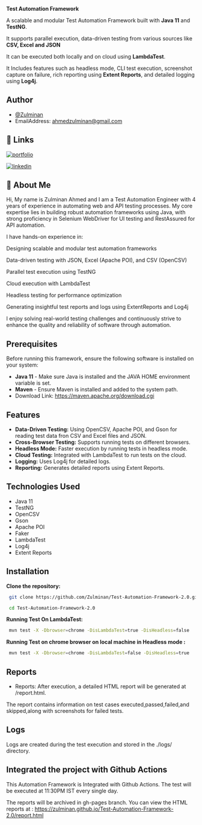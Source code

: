 **Test Automation Framework**

A scalable and modular Test Automation Framework built with **Java 11** and **TestNG**.

It supports parallel execution, data-driven testing from various sources like **CSV, Excel and JSON**

It can be executed both locally and on cloud using **LambdaTest**.

It Includes features such as headless mode, CLI test execution, screenshot capture on failure, rich reporting using **Extent Reports**, and detailed logging using **Log4j**.


## Author

- [@Zulminan](https://github.com/Zulminan)
- EmailAddress: ahmedzulminan@gmail.com


## 🔗 Links
[![portfolio](https://img.shields.io/badge/my_portfolio-000?style=for-the-badge&logo=ko-fi&logoColor=white)](https://github.com/Zulminan)

[![linkedin](https://img.shields.io/badge/linkedin-0A66C2?style=for-the-badge&logo=linkedin&logoColor=white)](https://www.linkedin.com/in/zulminanahmed786/)



## 🚀 About Me
Hi, My name is Zulminan Ahmed and I am a Test Automation Engineer with 4 years of experience in automating web and API testing processes. My core expertise lies in building robust automation frameworks using Java, with strong proficiency in Selenium WebDriver for UI testing and RestAssured for API automation.

I have hands-on experience in:

Designing scalable and modular test automation frameworks

Data-driven testing with JSON, Excel (Apache POI), and CSV (OpenCSV)

Parallel test execution using TestNG

Cloud execution with LambdaTest

Headless testing for performance optimization

Generating insightful test reports and logs using ExtentReports and Log4j

I enjoy solving real-world testing challenges and continuously strive to enhance the quality and reliability of software through automation.

## Prerequisites
Before running this framework, ensure the following software is installed on your system:

- **Java 11** - Make sure Java is installed and the JAVA HOME environment variable is set.
- **Maven** - Ensure Maven is installed and added to the system path.
- Download Link: https://maven.apache.org/download.cgi

## Features
- **Data-Driven Testing:** Using OpenCSV, Apache POI, and Gson for reading test data fron CSV and Excel files and JSON.
- **Cross-Browser Testing:** Supports running tests on different browsers.
- **Headless Mode:** Faster execution by running tests in headless mode.
- **Cloud Testing:** Integrated with LambdaTest to run tests on the cloud.
- **Logging:** Uses Log4j for detailed logs.
- **Reporting:** Generates detailed reports using Extent Reports.

## Technologies Used
- Java 11
- TestNG
- OpenCSV
- Gson
- Apache POI
- Faker
- LambdaTest
- Log4j
- Extent Reports

## Installation

**Clone the repository:**
```bash
 git clone https://github.com/Zulminan/Test-Automation-Framework-2.0.git

 cd Test-Automation-Framework-2.0
```

**Running Test On LambdaTest:**
```bash
 mvn test -X -Dbrowser=chrome -DisLambdaTest=true -DisHeadless=false
```

**Running Test on chrome browser on local machine in Headless mode :**
```bash
 mvn test -X -Dbrowser=chrome -DisLambdaTest=false -DisHeadless=true
```

## Reports
- Reports: After execution, a detailed HTML report will be generated at /report.html.

The report contains information on test cases executed,passed,failed,and skipped,along with screenshots for failed tests.

## Logs
Logs are created during the test execution and stored in the ./logs/ directory. 

## Integrated the project with Github Actions
This Automation Framework is Integrated with Github Actions. The test will be executed at 11:30PM IST every single day. 

The reports will be archived in gh-pages branch. You can view the HTML reports at :
https://zulminan.github.io/Test-Automation-Framework-2.0/report.html
    
